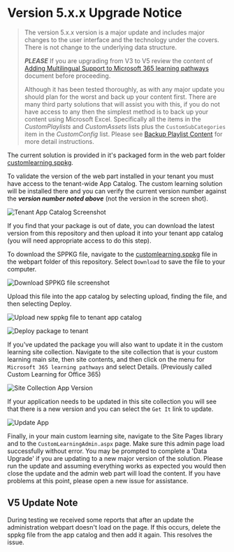 # Version 5.x.x Upgrade Notice
>
>The version 5.x.x version is a major update and includes major changes to the user interface and the technology under the covers. There is not change to the underlying data structure.
>
>**_PLEASE_** If you are upgrading from V3 to V5 review the content of [Adding Multilingual Support to Microsoft 365 learning pathways](AddingMultilingualSupport.md) document before proceeding.
>
>Although it has been tested thoroughly, as with any major update you should plan for the worst and back up your content first. There are many third party solutions that will assist you with this, if you do not have access to any then the simplest method is to back up your content using Microsoft Excel. Specifically all the items in the _CustomPlaylists_ and _CustomAssets_ lists plus the `CustomSubCategories` item in the _CustomConfig_ list. Please see [Backup Playlist Content](BackupInstructions.md) for more detail instructions. 

The current solution is provided in it's packaged form in the web part folder [customlearning.sppkg](customlearning.sppkg).

To validate the version of the web part installed in your tenant you must have access to the tenant-wide App Catalog. The custom learning solution will be installed there and you can verify the current version number against the **_version number noted above_** (not the version in the screen shot).

![Tenant App Catalog Screenshot](../images/TenantAppCatalog.png)

If you find that your package is out of date, you can download the latest version from this repository and then upload it into your tenant app catalog (you will need appropriate access to do this step).

To download the SPPKG file, navigate to the [customlearning.sppkg](https://github.com/pnp/custom-learning-office-365/blob/main/installation/customlearning.sppkg) file in the webpart folder of this repository. Select `Download` to save the file to your computer.

![Download SPPKG file screenshot](../images/DownloadSPPKG.png)

Upload this file into the app catalog by selecting upload, finding the file, and then selecting Deploy.

![Upload new sppkg file to tenant app catalog](../images/UploadPackage.png)

![Deploy package to tenant](../images/DeployM365LP.png)

If you've updated the package you will also want to update it in the custom learning site collection. Navigate to the site collection that is your custom learning main site, then site contents, and then click on the menu for `Microsoft 365 learning pathways` and select Details. (Previously called Custom Learning for Office 365)

![Site Collection App Version](../images/SiteCollectionAppVersion.png)

If your application needs to be updated in this site collection you will see that there is a new version and you can select the `Get It` link to update.

![Update App](../images/UpdateApp.png)

Finally, in your main custom learning site, navigate to the Site Pages library and to the `CustomLearningAdmin.aspx` page. Make sure this admin page load successfully without error. You may be prompted to complete a 'Data Upgrade' if you are updating to a new major version of the solution. Please run the update and assuming everything works as expected you would then close the update and the admin web part will load the content. If you have problems at this point, please open a new issue for assistance.

## V5 Update Note
During testing we received some reports that after an update the administration webpart doesn't load on the page. If this occurs, delete the sppkg file from the app catalog and then add it again. This resolves the issue.
